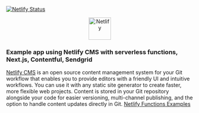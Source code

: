 [![Netlify Status](https://api.netlify.com/api/v1/badges/2eb19ffc-e14f-4601-9366-788a469dee39/deploy-status)](https://app.netlify.com/sites/peaceful-ride-7be226/deploys)

<p align="center">
  <a href="https://app.netlify.com/">
    <img alt="Netlify" src="https://upload-icon.s3.us-east-2.amazonaws.com/uploads/icons/png/11987465721551941710-512.png" width="60" />
  </a>
</p>

### Example app using Netlify CMS with serverless functions, Next.js, Contentful, Sendgrid

[Netlify CMS](https://www.netlifycms.org/) is an open source content management system for your Git workflow that enables you to provide editors with a friendly UI and intuitive workflows. You can use it with any static site generator to create faster, more flexible web projects. Content is stored in your Git repository alongside your code for easier versioning, multi-channel publishing, and the option to handle content updates directly in Git.
[Netlify Functions Examples](https://functions-playground.netlify.app/)
